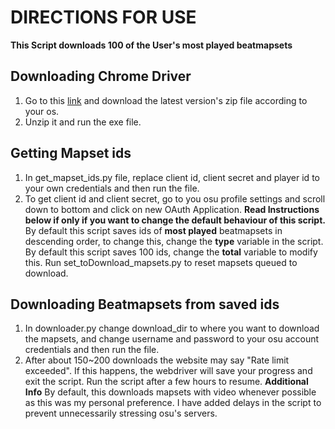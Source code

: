 # DIRECTIONS FOR USE

**This Script downloads 100 of the User's most played beatmapsets**

## Downloading Chrome Driver

1. Go to this [link](https://sites.google.com/chromium.org/driver/downloads) and download the latest version's zip file according to your os.
2. Unzip it and run the exe file.

## Getting Mapset ids

1. In get_mapset_ids.py file, replace client id, client secret and player id to your own credentials and then run the file.
2. To get client id and client secret, go to you osu profile settings and scroll down to bottom and click on new OAuth Application.
   **Read Instructions below if only if you want to change the default behaviour of this script.**
By default this script saves ids of **most played** beatmapsets in descending order, to change this, change the **type** variable in the script.
By default this script saves 100 ids, change the **total** variable to modify this.
Run set_toDownload_mapsets.py to reset mapsets queued to download.

## Downloading Beatmapsets from saved ids
1. In downloader.py change download_dir to where you want to download the mapsets, and change username and password to your osu account credentials and then run the file.
2. After about 150~200 downloads the website may say "Rate limit exceeded". If this happens, the webdriver will save your progress and exit the script. Run the script after a few hours to resume.
**Additional Info**
By default, this downloads mapsets with video whenever possible as this was my personal preference.
I have added delays in the script to prevent unnecessarily stressing osu's servers.